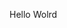 Hello Wolrd


































































































































































































































































